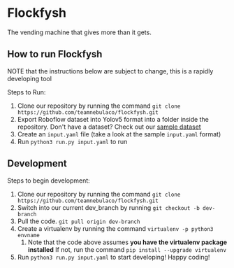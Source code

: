# Flockfysh
The vending machine that gives more than it gets.

## How to run Flockfysh
NOTE that the instructions below are subject to change, this is a rapidly developing tool

Steps to Run: 
1. Clone our repository by running the command `git clone https://github.com/teamnebulaco/flockfysh.git`
2. Export Roboflow dataset into Yolov5 format into a folder inside the repository. Don't have a dataset? Check out our [sample dataset](https://github.com/teamnebulaco/sample-flockfysh-robo)
3. Create an `input.yaml` file (take a look at the sample `input.yaml` format)
3. Run `python3 run.py input.yaml` to run

## Development
Steps to begin development: 
1. Clone our repository by running the command `git clone https://github.com/teamnebulaco/flockfysh.git`
2. Switch into our current dev_branch by running `git checkout -b dev-branch`
3. Pull the code. `git pull origin dev-branch`
3. Create a virtualenv by running the command `virtualenv -p python3 envname`
    1. Note that the code above assumes **you have the virtualenv package installed** If not, run the command `pip install --upgrade virtualenv`
4. Run `python3 run.py input.yaml` to start developing! Happy coding!

